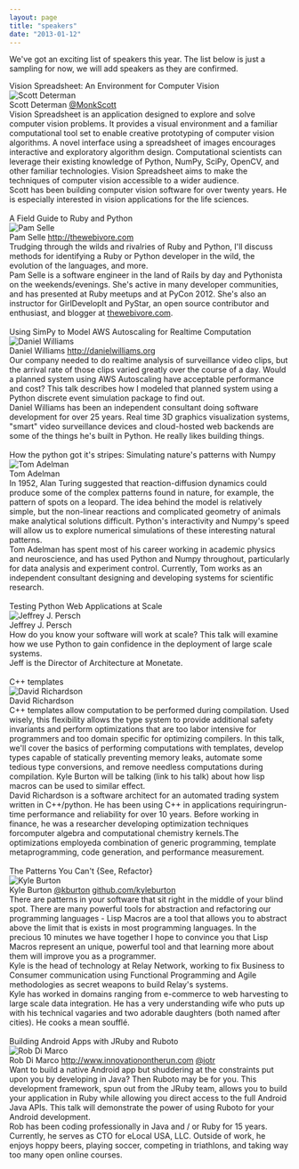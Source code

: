 ```yaml
---
layout: page
title: "speakers"
date: "2013-01-12"
---
```


We've got an exciting list of speakers this year. The list below is just a sampling for now, we will add speakers as they are confirmed.

<div class='speaker'>
  <div class='title'> Vision Spreadsheet: An Environment for Computer Vision </div>
  <div class='pic'>
    <img alt="Scott Determan" src="{{root_url}}/images/speakers/scott_determan.jpg"/>  </div>
  <div class='author'> Scott Determan <a href="http://twitter.com/MonkScott"> @MonkScott </a> </div>
  <div class='abstract'>
    Vision Spreadsheet is an application designed to explore and solve computer vision problems. It provides a visual environment and a familiar computational tool set to enable creative prototyping of computer vision algorithms. A novel interface using a spreadsheet of images encourages interactive and exploratory algorithm design. Computational scientists can leverage their existing knowledge of Python, NumPy, SciPy, OpenCV, and other familiar technologies. Vision Spreadsheet aims to make the techniques of computer vision accessible to a wider audience.
  </div>
  <div class='bio'>
    Scott has been building computer vision software for over twenty years. He is especially interested in vision applications for the life sciences.
  </div>
</div>
<br class="spacer clear" />


<div class='speaker'>
  <div class='title'>A Field Guide to Ruby and Python</div>
  <div class='pic' ><img alt="Pam Selle" src="{{root_url}}/images/speakers/pam_selle.jpg"/></div>
  <div class='author'>Pam Selle <a href="http://thewebivore.com/">http://thewebivore.com</a></div>
  <div class='abstract'>
    Trudging through the wilds and rivalries of Ruby and Python, I'll discuss
    methods for identifying a Ruby or Python developer in the wild, the evolution
    of the languages, and more.
  </div>
  <div class='bio'>
    Pam Selle is a software engineer in the land of Rails by day and Pythonista on
    the weekends/evenings. She's active in many developer communities, and has
    presented at Ruby meetups and at PyCon 2012. She's also an instructor for
    GirlDevelopIt and PyStar, an open source contributor and enthusiast, and
    blogger at <a href="http://thewebivore.com">thewebivore.com</a>.
  </div>
</div>
<br class="spacer clear" />


<div class='speaker'>
  <div class='title'> Using SimPy to Model AWS Autoscaling for Realtime Computation</div>
  <div class='pic' > <img alt="Daniel Williams" src="{{root_url}}/images/speakers/dan_williams.jpg"/></div>
  <div class='author'>Daniel Williams <a href="http://danielwilliams.org"> http://danielwilliams.org </a></div>
  <div class='abstract'>
    Our company needed to do realtime analysis of surveillance video
    clips, but the arrival rate of those clips varied greatly over the
    course of a day. Would a planned system using AWS Autoscaling have
    acceptable performance and cost? This talk describes how I modeled
    that planned system using a Python discrete event simulation package
    to find out.
  </div>
  <div class='bio'>
    Daniel Williams has been an independent consultant doing software
    development for over 25 years. Real time 3D graphics visualization
    systems, "smart" video surveillance devices and cloud-hosted web
    backends are some of the things he's built in Python. He really likes
    building things.
  </div>
</div>
<br class="spacer clear" />


<div class='speaker'>
  <div class='title'>How the python got it's stripes: Simulating nature's patterns with Numpy</div>
  <div class='pic' ><img alt="Tom Adelman" src="{{root_url}}/images/speakers/tom_adelman.jpg"/></div>
  <div class='author'>Tom Adelman</div>
  <div class='abstract'>
In 1952, Alan Turing suggested that reaction-diffusion dynamics could
produce some of the complex patterns found in nature, for example, the
pattern of spots on a leopard. The idea behind the model is
relatively simple, but the non-linear reactions and complicated
geometry of animals make analytical solutions difficult. Python's
interactivity and Numpy's speed will allow us to explore numerical
simulations of these interesting natural patterns.
  </div>
  <div class='bio'>
Tom Adelman has spent most of his career working in academic physics
and neuroscience, and has used Python and Numpy throughout,
particularly for data analysis and experiment control. Currently, Tom
works as an independent consultant designing and developing systems
for scientific research.
  </div>
</div>
<br class="spacer clear" />


<div class='speaker'>
  <div class='title'>Testing Python Web Applications at Scale</div>
  <div class='pic' ><img alt="Jeffrey J. Persch" src="{{root_url}}/images/speakers/jeff_persch.jpg"/></div>
  <div class='author'>Jeffrey J. Persch</div>
  <div class='abstract'>
    How do you know your software will work at scale? This talk will examine how we
    use Python to gain confidence in the deployment of large scale systems.
  </div>
  <div class='bio'>
    Jeff is the Director of Architecture at Monetate.
  </div>
</div>
<br class="spacer clear" />


<div class='speaker'>
  <div class='title'>C++ templates</div>
  <div class='pic' ><img alt="David Richardson" src="{{root_url}}/images/speakers/david_richardson.jpg"/></div>
  <div class='author'>David Richardson</div>
  <div class='abstract'>
C++ templates allow computation to be performed during compilation. Used
wisely, this flexibility allows the type system to provide additional
safety invariants and perform optimizations that are too labor intensive
for programmers and too domain specific for optimizing compilers. In
this talk, we'll cover the basics of performing computations with
templates, develop types capable of statically preventing memory leaks,
automate some tedious type conversions, and remove needless computations
during compilation. Kyle Burton will be talking (link to his talk) about
how lisp macros can be used to similar effect.
  </div>
  <div class='bio'>
David Richardson is a software architect for an automated trading system
written in C++/python. He has been using C++ in applications
requiringrun-time performance and reliability for over 10 years. Before
working in finance, he was a researcher developing optimization
techniques forcomputer algebra and computational chemistry kernels.The
optimizations employeda combination of generic programming, template
metaprogramming, code generation, and performance measurement.
  </div>
</div>
<br class="spacer clear" />


<div class='speaker'>
  <div class='title'>The Patterns You Can't {See, Refactor}</div>
  <div class='pic' ><img alt="Kyle Burton" src="{{root_url}}/images/speakers/kyle_burton.jpg"/></div>
  <div class='author'>
    Kyle Burton
    <a href="http://twitter.com/kburton">@kburton</a>
    <a href="http://github.com/kyleburton">github.com/kyleburton</a></div>
  <div class='abstract'>
There are patterns in your software that sit right in the middle of your
blind spot. There are many powerful tools for abstraction and
refactoring our programming languages - Lisp Macros are a tool that
allows you to abstract above the limit that is exists in most
programming languages. In the precious 10 minutes we have together I
hope to convince you that Lisp Macros represent an unique, powerful tool
and that learning more about them will improve you as a programmer.
  </div>
  <div class='bio'>
Kyle is the head of technology at Relay Network, working to fix Business to Consumer communication using Functional Programming and Agile methodologies as secret weapons to build Relay's systems.
<br/>Kyle has worked in domains ranging from e-commerce to web harvesting to large scale data integration. He has a very understanding wife who puts up with his technical vagaries and two adorable daughters (both named after cities). He cooks a mean soufflé.
  </div>
</div>
<br class="spacer clear" />

<div class='speaker'>
  <div class='title'>Building Android Apps with JRuby and Ruboto</div>
  <div class='pic' ><img alt="Rob Di Marco" src="{{root_url}}/images/speakers/dimarco.jpg"/></div>
  <div class='author'>
    Rob Di Marco
    <a href="http://www.innovationontherun.com/">http://www.innovationontherun.com</a>
    <a href="http://twitter.com/iotr">@iotr</a>
  </div>
  <div class='abstract'>
    Want to build a native Android app but shuddering at
    the constraints put upon you by developing in Java?  Then Ruboto may be for
    you.  This development framework, spun out from the JRuby team, allows you to
    build your application in Ruby while allowing you direct access to the full
    Android Java APIs.  This talk will demonstrate the power of using Ruboto for
    your Android development.
  </div>
  <div class='bio'>
    Rob has been coding professionally in Java and / or Ruby for 15 years.
    Currently, he serves as CTO for eLocal USA, LLC.  Outside of work, he enjoys
    hoppy beers, playing soccer, competing in triathlons, and taking way too many
    open online courses.
  </div>
</div>
<br class="spacer clear" />

<!--
<div class='speaker'>
  <div class='title'>TITLE</div>
  <div class='pic' ><img alt="NAME" src="{{root_url}}/images/speakers/NAME.jpg"/></div>
  <div class='author'>NAME<a href="">LINK</a></div>
  <div class='abstract'>
    ABSTRACT
  </div>
  <div class='bio'>
    BIO
  </div>
</div>
<br class="spacer clear" />
-->
